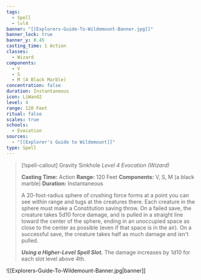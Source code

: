 ```yaml
---
tags:
  - Spell
  - lvl4
banner: "[[Explorers-Guide-To-Wildemount-Banner.jpg]]"
banner_lock: true
banner_y: 0.45
casting_time: 1 Action
classes:
  - Wizard
components:
  - V
  - S
  - M (A Black Marble)
concentration: false
duration: Instantaneous
icon: LiWand2
level: 4
range: 120 Feet
ritual: false
scales: true
schools:
  - Evocation
sources:
  - "[[Explorer's Guide to Wildemount]]"
type: Spell
---
```

>[!spell-callout] Gravity Sinkhole
>_Level 4 Evocation (Wizard)_
>
>**Casting Time:** Action
>**Range:** 120 Feet
>**Components:** V, S, M (a black marble)
>**Duration:** Instantaneous
>
>A 20-foot-radius sphere of crushing force forms at a point you can see within range and tugs at the creatures there. Each creature in the sphere must make a Constitution saving throw. On a failed save, the creature takes 5d10 force damage, and is pulled in a straight line toward the center of the sphere, ending in an unoccupied space as close to the center as possible (even if that space is in the air). On a successful save, the creature takes half as much damage and isn't pulled.
>
>**_Using a Higher-Level Spell Slot._** The damage increases by 1d10 for each slot level above 4th.

![[Explorers-Guide-To-Wildemount-Banner.jpg|banner]]